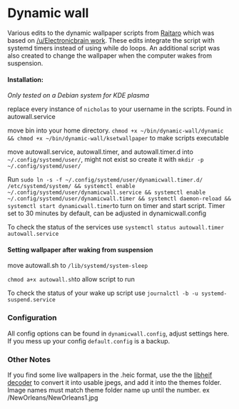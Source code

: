 # Dynamic wall

Various edits to the dynamic wallpaper scripts from [Raitaro](https://gitlab.com/RaitaroH/dynamic-wall) which was based on [/u/Electronicbrain work](https://www.reddit.com/r/unixporn/comments/a7mga5/plasma_a_clone_of_macos_mojaves_dynamic_wallpaper/). These edits integrate the script with systemd timers instead of using while do loops. An additional script was also created to change the wallpaper when the computer wakes from suspension.


#### Installation:  
*Only tested on a Debian system for KDE plasma*

replace every instance of `nicholas` to your username in the scripts. Found in autowall.service

move bin into your home directory. ```chmod +x ~/bin/dynamic-wall/dynamic && chmod +x ~/bin/dynamic-wall/ksetwallpaper``` to make scripts executable

move autowall.service, autowall.timer, and autowall.timer.d into `~/.config/systemd/user/`, might not exist so create it with `mkdir -p ~/.config/systemd/user/`

Run `sudo ln -s -f ~/.config/systemd/user/dynamicwall.timer.d/ /etc/systemd/system/ && systemctl enable ~/.config/systemd/user/dynamicwall.service && systemctl enable ~/.config/systemd/user/dynamicwall.timer && systemctl daemon-reload && systemctl start dynamicwall.timer`to turn on timer and start script. Timer set to 30 minutes by default, can be adjusted in dynamicwall.config

To check the status of the services use `systemctl status autowall.timer  autowall.service`


#### Setting wallpaper after waking from suspension ###

move autowall.sh to `/lib/systemd/system-sleep`

`chmod a+x autowall.sh`to allow script to run

 To check the status of your wake up script use `journalctl -b -u systemd-suspend.service`

### Configuration ###
All config options can be found in `dynamicwall.config`, adjust settings here. If you mess up your config `default.config` is a backup.

### Other Notes ###

If you find some live wallpapers in the .heic format, use the the [libheif decoder](https://strukturag.github.io/libheif/) to convert it into usable jpegs, and add it into the themes folder. Image names must match theme folder name up until the number. ex /NewOrleans/NewOrleans1.jpg
